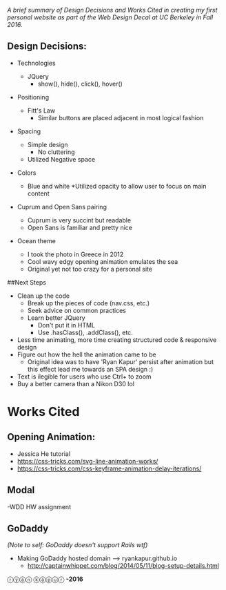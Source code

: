 
*A brief summary of Design Decisions and Works Cited in creating my first personal website as part of the Web Design Decal at UC Berkeley in Fall 2016.*


## Design Decisions:
* Technologies
	* JQuery
		* show(), hide(), click(), hover()
* Positioning
	* Fitt's Law
		* Similar buttons are placed adjacent in most logical fashion

* Spacing
	* Simple design
		* No cluttering
	* Utilized Negative space

* Colors
	* Blue and white
	*Utilized opacity to allow user to focus on main content

* Cuprum and Open Sans pairing
	* Cuprum is very succint but readable
	* Open Sans is familiar and pretty nice
* Ocean theme
	* I took the photo in Greece in 2012
	* Cool wavy edgy opening animation emulates the sea
	* Original yet not too crazy for a personal site

##Next Steps
* Clean up the code
	* Break up the pieces of code (nav.css, etc.)
	* Seek advice on common practices
	* Learn better JQuery
		* Don't put it in HTML
		* Use .hasClass(), .addClass(), etc.
* Less time animating, more time creating structured code & responsive design
* Figure out how the hell the animation came to be
	* Original idea was to have 'Ryan Kapur' persist after animation but this effect lead me towards an SPA design :)
* Text is ilegible for users who use Ctrl+ to zoom
* Buy a better camera than a Nikon D30 lol


# Works Cited


## Opening Animation:
* Jessica He tutorial
* https://css-tricks.com/svg-line-animation-works/
* https://css-tricks.com/css-keyframe-animation-delay-iterations/

## Modal
-WDD HW assignment

## GoDaddy 
*(Note to self: GoDaddy doesn't support Rails wtf)*
* Making GoDaddy hosted domain --> ryankapur.github.io
	* http://captainwhippet.com/blog/2014/05/11/blog-setup-details.html


ⓡⓨⓐⓝ ⓚⓐⓟⓤⓡ **-2016**

